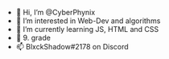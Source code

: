 - 👋 Hi, I’m @CyberPhynix
- 👀 I’m interested in Web-Dev and algorithms
- 🌱 I’m currently learning JS, HTML and CSS
- 🏫 9. grade
- 📫 BlxckShadow#2178 on Discord

<!---
CyberPhynix/CyberPhynix is a ✨ special ✨ repository because its `README.md` (this file) appears on your GitHub profile.
You can click the Preview link to take a look at your changes.
--->
